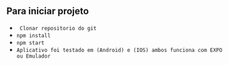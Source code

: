 ## Para iniciar projeto

* ` Clonar repositorio do git`
* `npm install`
* `npm start`
* `Aplicativo foi testado em (Android) e (IOS) ambos funciona com EXPO ou Emulador`

